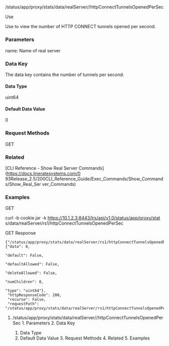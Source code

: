 ##
/status/app/proxy/stats/data/realServer/<name>/httpConnectTunnelsOpenedPerSec

Use

Use to view the number of HTTP CONNECT tunnels opened per second.

### Parameters

name: Name of real server

### Data Key

The data key contains the number of tunnels per second.

#### Data Type

uint64

#### Default Data Value

0

### Request Methods

GET

### Related

[CLI Reference - Show Real Server Commands](https://docs.lineratesystems.com/0
93Release_2.5/200CLI_Reference_Guide/Exec_Commands/Show_Commands/Show_Real_Ser
ver_Commands)

### Examples

GET

curl -b cookie.jar -k https://10.1.2.3:8443/lrs/api/v1.0/status/app/proxy/stat
s/data/realServer/rs1/httpConnectTunnelsOpenedPerSec

GET Response

    
    {"/status/app/proxy/stats/data/realServer/rs1/httpConnectTunnelsOpenedPerSec": {"data": 0,
                                                                                          "default": False,
                                                                                          "defaultAllowed": False,
                                                                                          "deleteAllowed": False,
                                                                                          "numChildren": 0,
                                                                                          "type": "uint64"},
     "httpResponseCode": 200,
     "recurse": False,
     "requestPath": "/status/app/proxy/stats/data/realServer/rs1/httpConnectTunnelsOpenedPerSec"}
    

  1. /status/app/proxy/stats/data/realServer/<name>/httpConnectTunnelsOpenedPerSec
    1. Parameters
    2. Data Key
      1. Data Type
      2. Default Data Value
    3. Request Methods
    4. Related
    5. Examples

